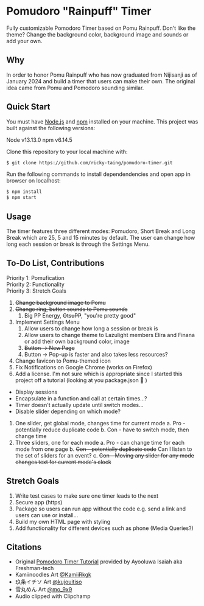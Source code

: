 # Pomudoro "Rainpuff" Timer

Fully customizable Pomodoro Timer based on Pomu Rainpuff. Don't like the theme? Change the background color, background image and sounds or add your own. 

## Why

In order to honor Pomu Rainpuff who has now graduated from Nijisanji as of January 2024 and build a timer that users can make their own. The original idea came from Pomu and Pomodoro sounding similar.

## Quick Start

You must have [Node.js](https://nodejs.org/en/download/) and
[npm](https://www.npmjs.com/get-npm) installed on your machine. This project was
built against the following versions:

Node v13.13.0
npm v6.14.5

Clone this repository to your local machine with:

```bash
$ git clone https://github.com/ricky-taing/pomudoro-timer.git
```
Run the following commands to install dependendencies and open app in browser on localhost:

```bash
$ npm install
$ npm start
```

## Usage

The timer features three different modes: Pomudoro, Short Break and Long Break which are 25, 5 and 15 minutes by default. The user can change how long each session or break is through the Settings Menu.

## To-Do List, Contributions

Priority 1: Pomufication  
Priority 2: Functionality  
Priority 3: Stretch Goals  

1. ~~Change background image to Pomu~~
2. ~~Change ring, button sounds to Pomu sounds~~
    1. Big PP Energy, ~~OtsuPP~~, "you're pretty good"
3. Implement Settings Menu
    1. Allow users to change how long a session or break is 
    2. Allow users to change theme to Lazulight members Elira and Finana or add their own background color, image 
    3. ~~Button -> New Page~~
    4. Button -> Pop-up is faster and also takes less resources?
4. Change favicon to Pomu-themed icon
5. Fix Notifications on Google Chrome (works on Firefox)
6. Add a license. I'm not sure which is appropriate since I started this project off a tutorial (looking at you package.json 😬 )

- Display sessions
- Encapsulate in a function and call at certain times...?
- Timer doesn't actually update until switch modes...
- Disable slider depending on which mode?
1. One slider, get global mode, changes time for current mode
   a. Pro - potentially reduce duplicate code
   b. Con - have to switch mode, then change time
2. Three sliders, one for each mode
   a. Pro - can change time for each mode from one page
   b. ~~Con - potentially duplicate code~~ Can I listen to the set of sliders for an event?
   c. ~~Con - Moving any slider for any mode changes text for current mode's clock~~

## Stretch Goals
1. Write test cases to make sure one timer leads to the next
2. Secure app (https)
3. Package so users can run app without the code e.g. send a link and users can use or install...
4. Build my own HTML page with styling
5. Add functionality for different devices such as phone (Media Queries?)

## Citations

- Original [Pomodoro Timer Tutorial](https://freshman.tech/pomodoro-timer/) provided by Ayooluwa Isaiah aka Freshman-tech
- Kamiinoodles Art [@KamiiRkgk](https://twitter.com/KamiiRkgk/status/1744357376105308575/photo/1)
- 玖条イチソ Art [@kujouitiso](https://twitter.com/kujouitiso/status/1748553496004321470)
- 雪丸めん Art [@mo_9x9](https://twitter.com/mo_9x9/status/1499690249387388928/photo/1)
- Audio clipped with Clipchamp